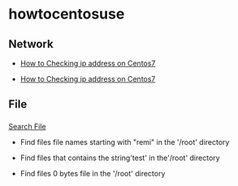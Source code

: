# howtocentosuse


## Network
- [How to Checking ip address on Centos7](./how_to_checking_ip_address.md)  

- [How to Checking ip address on Centos7](./how_to_checking_ip_address.md)  


## File

### 
[Search File](./how_to_checking_ip_address.md)  
- Find files file names starting with "remi" in the '/root' directory

- Find files that contains the string'test' in the'/root' directory

- Find files 0 bytes file in the '/root' directory
